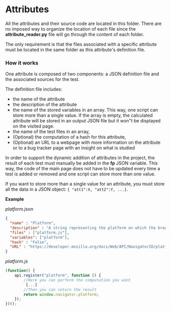 # Attributes
All the attributes and their source code are located in this folder.
There are no imposed way to organize the location of each file since the
**attribute_reader.py** file will go through the content of each folder.

The only requirement is that the files associated with a specific attribute must be located in the same
folder as this attribute's definition file.


### How it works
One attribute is composed of two components: a JSON definition file and the associated sources
for the test.

The definition file includes:
* the name of the attribute
* the description of the attribute
* the name of the stored variables in an array. This way, one script can store more than a single value. If the array is empty, the calculated attribute will be stored in an output JSON file but it won"t be displayed on the visited page.
* the name of the test files in an array,
* (Optional) the computation of a hash for this attribute,
* (Optional) an URL to a webpage with more information on the attribute or
to a bug tracker page with an insight on what is studied

In order to support the dynamic addition of attributes in the project, the result of
each test must manually be added in the **fp** JSON variable. This way, the code of the
main page does not have to be updated every time a test is added or removed and one script
can store more than one value.

If you want to store more than a single value for an attribute, you must store all the data
in a JSON object: `{ "att1":X, "att2":Y, ...}`.

**Example**

*platform.json*
```json
{
  "name" : "Platform",
  "description" : "A string representing the platform on which the browser is running. This attribute is collected through JavaScript via the 'navigator' object.",
  "files" : ["platform.js"],
  "variables": ["platform"],
  "hash" : "False",
  "URL" : "https://developer.mozilla.org/docs/Web/API/NavigatorID/platform"
}
```

*platform.js*
``` javascript
(function() {
    api.register("platform", function () {
        //Here you can perform the computation you want
         [...]
        //Then you can return the result
        return window.navigator.platform;
    });
})();
```
